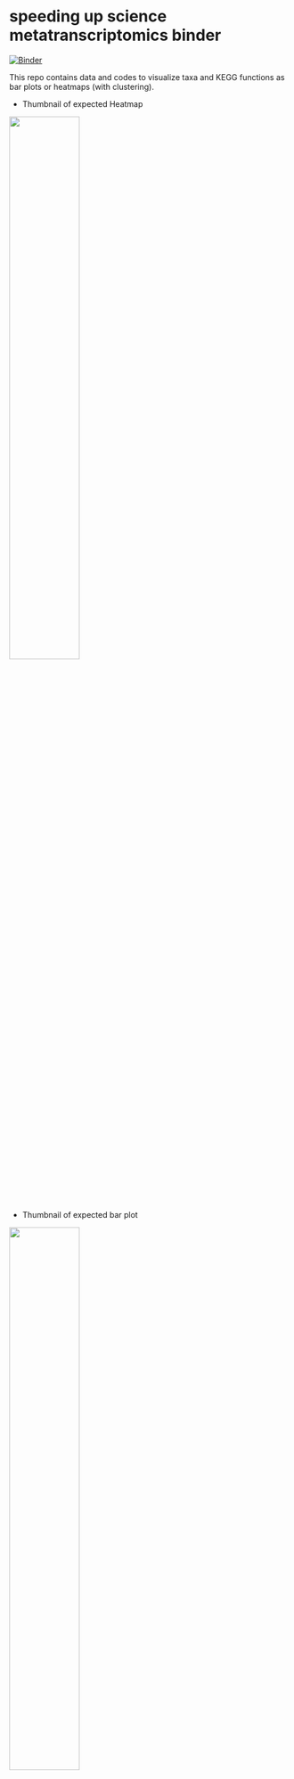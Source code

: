 # speeding up science metatranscriptomics binder

[![Binder](https://mybinder.org/badge_logo.svg)](https://mybinder.org/v2/gh/zeyaxue/speeding-up-science-binder/master?urlpath=rstudio)

This repo contains data and codes to visualize taxa and KEGG functions as bar plots or heatmaps (with clustering). 

-   Thumbnail of expected Heatmap

<img src="https://raw.githubusercontent.com/zeyaxue/speeding-up-science-binder/master/figs/taxa_heat_thumb.png" width="50%" />

-   Thumbnail of expected bar plot

<img src="https://raw.githubusercontent.com/zeyaxue/speeding-up-science-binder/master/figs/unnamed-chunk-8-1.png" width="50%" />

-   P.S. The demonstration shown here is using data from [this paper](https://aem.asm.org/content/84/1/e02026-17.short)

Introduction
------------

The starting point of the workflow is + A count table, normalized or not. Looks like this:

    ##      CDS_ID     Low_A    Low_B   High_A   High_B
    ## 1   CDS_100 10.980509 8.364332 28.15585 0.000000
    ## 2 CDS_10011  2.284764 1.522854 10.25240 0.000000
    ## 3 CDS_10013  9.833839 6.554506  0.00000 0.000000
    ## 4 CDS_10015  7.194288 2.501831  0.00000 0.000000
    ## 5 CDS_10016  0.000000 0.000000 44.98916 0.000000
    ## 6 CDS_10017 18.738610 6.516398  0.00000 7.725487

-   A annotation or taxonomy table

<!-- -->

    ##      CDS_ID KO_ID  Domain        Phylum           Class              Order
    ## 1  CDS_2383  <NA> Archaea Euryarchaeota    Methanococci    Methanococcales
    ## 2  CDS_4184  <NA> Archaea Euryarchaeota Methanomicrobia  Methanosarcinales
    ## 3  CDS_6601  <NA> Archaea Euryarchaeota Methanomicrobia  Methanosarcinales
    ## 4  CDS_6904  <NA> Archaea Euryarchaeota    Methanococci    Methanococcales
    ## 5  CDS_7927  <NA> Archaea Euryarchaeota    Halobacteria       Natrialbales
    ## 6 CDS_15355  <NA> Archaea Euryarchaeota Methanomicrobia Methanomicrobiales
    ##                  Family              Genus                     Species
    ## 1 Methanocaldococcaceae Methanocaldococcus Methanocaldococcus_infernus
    ## 2    Methanosarcinaceae     Methanosarcina      Methanosarcina_barkeri
    ## 3    Methanosarcinaceae     Methanosarcina      Methanosarcina_barkeri
    ## 4      Methanococcaceae      Methanococcus     Methanococcus_vannielii
    ## 5         Natrialbaceae      Haloterrigena      Haloterrigena_jeotgali
    ## 6   Methanomicrobiaceae     Methanolacinia  Methanolacinia_petrolearia

-   A sample metainfo table

<!-- -->

    ##   SampleID Place Group
    ## 1   High_A  High     A
    ## 2   High_B  High     B
    ## 3    Low_A   Low     A
    ## 4    Low_B   Low     B

